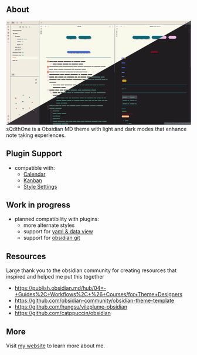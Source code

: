 ## About
![Sample Image](https://github.com/KeithLerner/ObsidianMDsQdthOne/blob/main/GarbledCapture.png)
sQdthOne is a Obsidian MD theme with light and dark modes that enhance note taking experiences.

## Plugin Support
- compatible with:
  - [Calendar](https://github.com/liamcain/obsidian-calendar-plugin)
  - [Kanban](https://github.com/mgmeyers/obsidian-kanban)
  - [Style Settings](https://github.com/mgmeyers/obsidian-style-settings)

## Work in progress
- planned compatibility with plugins:
  - more alternate styles 
  - support for [yaml & data view](https://github.com/blacksmithgu/obsidian-dataview)
  - support for [obsidian git](https://github.com/denolehov/obsidian-git)

## Resources
Large thank you to the obsidian community for creating resources that inspired and helped me put this together
- https://publish.obsidian.md/hub/04+-+Guides%2C+Workflows%2C+%26+Courses/for+Theme+Designers
- https://github.com/obsidian-community/obsidian-theme-template
- https://github.com/hungsu/vileplume-obsidian
- https://github.com/catppuccin/obsidian

## More
Visit [my website](https://www.KeithLerner.net/) to learn more about me.
